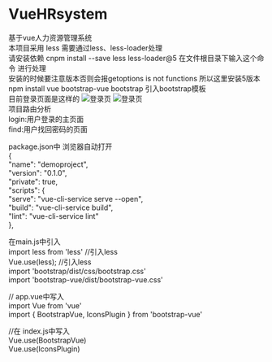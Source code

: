 # VueHRsystem
基于vue人力资源管理系统  </br>
本项目采用 less 需要通过less、less-loader处理  </br>
请安装依赖 cnpm install --save less less-loader@5 在文件根目录下输入这个命令 进行处理  </br>
安装的时候要注意版本否则会报getoptions is not functions 所以这里安装5版本  </br>
npm install vue bootstrap-vue bootstrap  引入bootstrap模板  </br>
  目前登录页面是这样的
  ![登录页](https://github.com/Guiuiuier/VueHRsystem/blob/main/public/Introduce%20image/5902d342247d8ffd3e0bbf7c1b380c9.png)
  ![登录页](https://github.com/Guiuiuier/VueHRsystem/blob/main/public/Introduce%20image/ff6928a06d706a1bb6263c3771a9c26.png)
  </br>
 项目路由分析  </br>
 login:用户登录的主页面  </br>
 find:用户找回密码的页面  </br>




 package.json中  浏览器自动打开  </br>
{  </br>
  "name": "demoproject",  </br>
  "version": "0.1.0",  </br>
  "private": true,  </br>
  "scripts": {  </br>
    "serve": "vue-cli-service serve  --open",  </br>
    "build": "vue-cli-service build",  </br>
    "lint": "vue-cli-service lint"  </br>
  },  </br>


在main.js中引入  </br>
  import less from 'less' //引入less  </br>
  Vue.use(less); //引入less  </br>
  import 'bootstrap/dist/css/bootstrap.css'  </br>
import 'bootstrap-vue/dist/bootstrap-vue.css'  </br>
  
// app.vue中写入  </br>
import Vue from 'vue'  </br>
import { BootstrapVue, IconsPlugin } from 'bootstrap-vue'  </br>

//在 index.js中写入  </br>
Vue.use(BootstrapVue)  </br>
Vue.use(IconsPlugin)  </br>
  </br>
